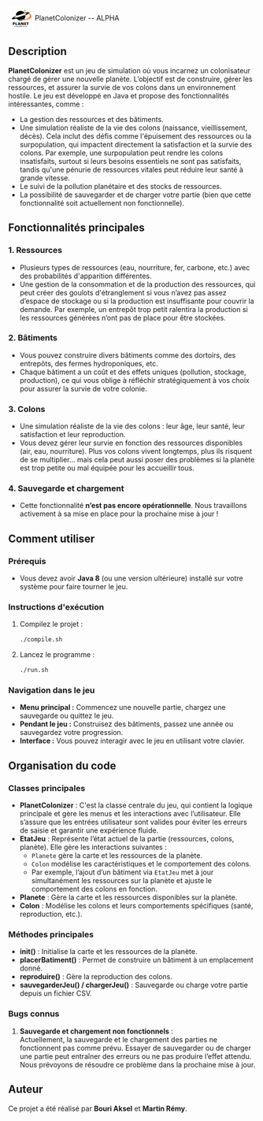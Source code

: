<img src="Planet.png" alt="PlanetColonizer" width="50" height="50" align="center"> PlanetColonizer -- ALPHA

## Description

**PlanetColonizer** est un jeu de simulation où vous incarnez un colonisateur chargé de gérer une nouvelle planète. L’objectif est de construire, gérer les ressources, et assurer la survie de vos colons dans un environnement hostile. Le jeu est développé en Java et propose des fonctionnalités intéressantes, comme :

-   La gestion des ressources et des bâtiments.
-   Une simulation réaliste de la vie des colons (naissance, vieillissement, décès). Cela inclut des défis comme l'épuisement des ressources ou la surpopulation, qui impactent directement la satisfaction et la survie des colons. Par exemple, une surpopulation peut rendre les colons insatisfaits, surtout si leurs besoins essentiels ne sont pas satisfaits, tandis qu'une pénurie de ressources vitales peut réduire leur santé à grande vitesse.
-   Le suivi de la pollution planétaire et des stocks de ressources.
-   La possibilité de sauvegarder et de charger votre partie (bien que cette fonctionnalité soit actuellement non fonctionnelle).

## Fonctionnalités principales

### 1. Ressources

-   Plusieurs types de ressources (eau, nourriture, fer, carbone, etc.) avec des probabilités d'apparition différentes.
-   Une gestion de la consommation et de la production des ressources, qui peut créer des goulots d'étranglement si vous n’avez pas assez d’espace de stockage ou si la production est insuffisante pour couvrir la demande. Par exemple, un entrepôt trop petit ralentira la production si les ressources générées n’ont pas de place pour être stockées.

### 2. Bâtiments

-   Vous pouvez construire divers bâtiments comme des dortoirs, des entrepôts, des fermes hydroponiques, etc.
-   Chaque bâtiment a un coût et des effets uniques (pollution, stockage, production), ce qui vous oblige à réfléchir stratégiquement à vos choix pour assurer la survie de votre colonie.

### 3. Colons

-   Une simulation réaliste de la vie des colons : leur âge, leur santé, leur satisfaction et leur reproduction.
-   Vous devez gérer leur survie en fonction des ressources disponibles (air, eau, nourriture). Plus vos colons vivent longtemps, plus ils risquent de se multiplier… mais cela peut aussi poser des problèmes si la planète est trop petite ou mal équipée pour les accueillir tous.

### 4. Sauvegarde et chargement

-   Cette fonctionnalité **n’est pas encore opérationnelle**. Nous travaillons activement à sa mise en place pour la prochaine mise à jour !

## Comment utiliser

### Prérequis

-   Vous devez avoir **Java 8** (ou une version ultérieure) installé sur votre système pour faire tourner le jeu.

### Instructions d'exécution

1. Compilez le projet :
    ```bash
    ./compile.sh
    ```
2. Lancez le programme :
    ```bash
    ./run.sh
    ```

### Navigation dans le jeu

-   **Menu principal :** Commencez une nouvelle partie, chargez une sauvegarde ou quittez le jeu.
-   **Pendant le jeu :** Construisez des bâtiments, passez une année ou sauvegardez votre progression.
-   **Interface :** Vous pouvez interagir avec le jeu en utilisant votre clavier.

## Organisation du code

### Classes principales

-   **PlanetColonizer** : C'est la classe centrale du jeu, qui contient la logique principale et gère les menus et les interactions avec l’utilisateur. Elle s’assure que les entrées utilisateur sont valides pour éviter les erreurs de saisie et garantir une expérience fluide.
-   **EtatJeu** : Représente l’état actuel de la partie (ressources, colons, planète). Elle gère les interactions suivantes :
    -   `Planete` gère la carte et les ressources de la planète.
    -   `Colon` modélise les caractéristiques et le comportement des colons.
    -   Par exemple, l’ajout d’un bâtiment via `EtatJeu` met à jour simultanément les ressources sur la planète et ajuste le comportement des colons en fonction.
-   **Planete** : Gère la carte et les ressources disponibles sur la planète.
-   **Colon** : Modélise les colons et leurs comportements spécifiques (santé, reproduction, etc.).

### Méthodes principales

-   **init()** : Initialise la carte et les ressources de la planète.
-   **placerBatiment()** : Permet de construire un bâtiment à un emplacement donné.
-   **reproduire()** : Gère la reproduction des colons.
-   **sauvegarderJeu() / chargerJeu()** : Sauvegarde ou charge votre partie depuis un fichier CSV.

### Bugs connus

1. **Sauvegarde et chargement non fonctionnels** :  
   Actuellement, la sauvegarde et le chargement des parties ne fonctionnent pas comme prévu. Essayer de sauvegarder ou de charger une partie peut entraîner des erreurs ou ne pas produire l’effet attendu. Nous prévoyons de résoudre ce problème dans la prochaine mise à jour.

## Auteur

Ce projet a été réalisé par **Bouri Aksel** et **Martin Rémy**.
